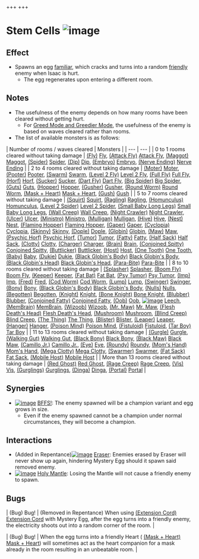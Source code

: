 +++
+++

 # Stem Cells ![image](/image/Stem_Cells.png) 


Effect
--------


* Spawns an egg [familiar](/wiki/Familiar "Familiar"), which cracks and turns into a random [friendly](/wiki/Friendly "Friendly") enemy when Isaac is hurt.
	+ The egg regenerates upon entering a different room.


Notes
-------


* The usefulness of the enemy depends on how many rooms have been cleared without getting hurt.
	+ For [Greed Mode and Greedier Mode](/wiki/Greed_Mode "Greed Mode"), the usefulness of the enemy is based on waves cleared rather than rooms.
* The list of available monsters is as follows:





| Number of rooms / waves cleared
 | Monsters
 |
| --- | --- |
| 0 to 1 rooms cleared without taking damage
 | [(Fly)](/wiki/Fly "Fly") [Fly](/wiki/Fly "Fly"), [(Attack Fly)](/wiki/Fly#Attack_Fly "Attack Fly") [Attack Fly](/wiki/Fly#Attack_Fly "Fly"), [(Maggot)](/wiki/Maggot "Maggot") [Maggot](/wiki/Maggot "Maggot"), [(Spider)](/wiki/Spider "Spider") [Spider](/wiki/Spider "Spider"), [(Dip)](/wiki/Dip "Dip") [Dip](/wiki/Dip "Dip"), [(Embryo)](/wiki/Embryo "Embryo") [Embryo](/wiki/Embryo "Embryo"), [(Nerve Ending)](/wiki/Nerve_Ending "Nerve Ending") [Nerve Ending](/wiki/Nerve_Ending "Nerve Ending") |
| 2 to 4 rooms cleared without taking damage
 | [(Moter)](/wiki/Fly#Moter "Moter") [Moter](/wiki/Fly#Moter "Fly"), [(Pooter)](/wiki/Pooter "Pooter") [Pooter](/wiki/Pooter "Pooter"), [(Swarm)](/wiki/Fly#Swarm "Swarm") [Swarm](/wiki/Fly#Swarm "Fly"), [(Level 2 Fly)](/wiki/Level_2_Fly "Level 2 Fly") [Level 2 Fly](/wiki/Level_2_Fly "Level 2 Fly"), [(Full Fly)](/wiki/Level_2_Fly#Full_Fly "Full Fly") [Full Fly](/wiki/Level_2_Fly#Full_Fly "Level 2 Fly"), [(Horf)](/wiki/Horf "Horf") [Horf](/wiki/Horf "Horf"), [(Sucker)](/wiki/Sucker "Sucker") [Sucker](/wiki/Sucker "Sucker"), [(Dart Fly)](/wiki/Fly#Dart_Fly "Dart Fly") [Dart Fly](/wiki/Fly#Dart_Fly "Fly"), [(Big Spider)](/wiki/Spider#Big_Spider "Big Spider") [Big Spider](/wiki/Spider#Big_Spider "Spider"), [(Guts)](/wiki/Guts "Guts") [Guts](/wiki/Guts "Guts"), [(Hopper)](/wiki/Hopper "Hopper") [Hopper](/wiki/Hopper "Hopper"), [(Gusher)](/wiki/Pacer#Gusher "Gusher") [Gusher](/wiki/Pacer#Gusher "Pacer"), [(Round Worm)](/wiki/Round_Worm "Round Worm") [Round Worm](/wiki/Round_Worm "Round Worm"), [(Mask + Heart)](/wiki/Mask_%2B_Heart "Mask + Heart") [Mask + Heart](/wiki/Mask_%2B_Heart "Mask + Heart"), [(Gush)](/wiki/Boil#Gush "Gush") [Gush](/wiki/Boil#Gush "Boil") |
| 5 to 7 rooms cleared without taking damage
 | [(Squirt)](/wiki/Squirt "Squirt") [Squirt](/wiki/Squirt "Squirt"), [(Ragling)](/wiki/Trite#Ragling "Ragling") [Ragling](/wiki/Trite#Ragling "Trite"), [(Homunculus)](/wiki/Homunculus "Homunculus") [Homunculus](/wiki/Homunculus "Homunculus"), [(Level 2 Spider)](/wiki/Level_2_Spider "Level 2 Spider") [Level 2 Spider](/wiki/Level_2_Spider "Level 2 Spider"), [(Small Baby Long Legs)](/wiki/Baby_Long_Legs#Small_Baby_Long_Legs "Small Baby Long Legs") [Small Baby Long Legs](/wiki/Baby_Long_Legs#Small_Baby_Long_Legs "Baby Long Legs"), [(Wall Creep)](/wiki/Wall_Creep "Wall Creep") [Wall Creep](/wiki/Wall_Creep "Wall Creep"), [(Night Crawler)](/wiki/Round_Worm#Night_Crawler "Night Crawler") [Night Crawler](/wiki/Round_Worm#Night_Crawler "Round Worm"), [(Ulcer)](/wiki/Round_Worm#Ulcer "Ulcer") [Ulcer](/wiki/Round_Worm#Ulcer "Round Worm"), [(Ministro)](/wiki/Ministro "Ministro") [Ministro](/wiki/Ministro "Ministro"), [(Mulligan)](/wiki/Mulligan "Mulligan") [Mulligan](/wiki/Mulligan "Mulligan"), [(Hive)](/wiki/Mulligan#Hive "Hive") [Hive](/wiki/Mulligan#Hive "Mulligan"), [(Nest)](/wiki/Mulligan#Nest "Nest") [Nest](/wiki/Mulligan#Nest "Mulligan"), [(Flaming Hopper)](/wiki/Hopper#Flaming_Hopper "Flaming Hopper") [Flaming Hopper](/wiki/Hopper#Flaming_Hopper "Hopper"), [(Gaper)](/wiki/Gaper "Gaper") [Gaper](/wiki/Gaper "Gaper"), [(Cyclopia)](/wiki/Gaper#Cyclopia "Cyclopia") [Cyclopia](/wiki/Gaper#Cyclopia "Gaper"), [(Skinny)](/wiki/Skinny "Skinny") [Skinny](/wiki/Skinny "Skinny"), [(Dople)](/wiki/Dople "Dople") [Dople](/wiki/Dople "Dople"), [(Globin)](/wiki/Globin "Globin") [Globin](/wiki/Globin "Globin"), [(Maw)](/wiki/Maw "Maw") [Maw](/wiki/Maw "Maw"), [(Psychic Horf)](/wiki/Horf#Psychic_Horf "Psychic Horf") [Psychic Horf](/wiki/Horf#Psychic_Horf "Horf"), [(Tumor)](/wiki/Tumor "Tumor") [Tumor](/wiki/Tumor "Tumor"), [(Fatty)](/wiki/Fatty "Fatty") [Fatty](/wiki/Fatty "Fatty"), [(Half Sack)](/wiki/Fatty#Half_Sack "Half Sack") [Half Sack](/wiki/Fatty#Half_Sack "Fatty"), [(Clotty)](/wiki/Clotty "Clotty") [Clotty](/wiki/Clotty "Clotty"), [(Charger)](/wiki/Maggot#Charger "Charger") [Charger](/wiki/Maggot#Charger "Maggot"), [(Brain)](/wiki/Brain "Brain") [Brain](/wiki/Brain "Brain"), [(Conjoined Spitty)](/wiki/Spitty#Conjoined_Spitty "Conjoined Spitty") [Conjoined Spitty](/wiki/Spitty#Conjoined_Spitty "Spitty"), [(Buttlicker)](/wiki/Buttlicker "Buttlicker") [Buttlicker](/wiki/Buttlicker "Buttlicker"), [(Host)](/wiki/Host "Host") [Host](/wiki/Host "Host"), [(One Tooth)](/wiki/One_Tooth "One Tooth") [One Tooth](/wiki/One_Tooth "One Tooth"), [(Baby)](/wiki/Baby "Baby") [Baby](/wiki/Baby "Baby"), [(Dukie)](/wiki/Dukie "Dukie") [Dukie](/wiki/Dukie "Dukie"), [(Black Globin's Body)](/wiki/Pacer#Black_Globin.27s_Body "Black Globin's Body") [Black Globin's Body](/wiki/Pacer#Black_Globin.27s_Body "Pacer"), [(Black Globin's Head)](/wiki/Brain#Black_Globin.27s_Head "Black Globin's Head") [Black Globin's Head](/wiki/Brain#Black_Globin.27s_Head "Brain"), [(Para-Bite)](/wiki/Para-Bite "Para-Bite") [Para-Bite](/wiki/Para-Bite "Para-Bite") |
| 8 to 10 rooms cleared without taking damage
 | [(Splasher)](/wiki/Pacer#Splasher "Splasher") [Splasher](/wiki/Pacer#Splasher "Pacer"), [(Boom Fly)](/wiki/Boom_Fly "Boom Fly") [Boom Fly](/wiki/Boom_Fly "Boom Fly"), [(Keeper)](/wiki/Keeper_(Enemy)#Keeper "Keeper") [Keeper](/wiki/Keeper_(Enemy)#Keeper "Keeper (Enemy)"), [(Fat Bat)](/wiki/One_Tooth#Fat_Bat "Fat Bat") [Fat Bat](/wiki/One_Tooth#Fat_Bat "One Tooth"), [(Psy Tumor)](/wiki/Tumor#Psy_Tumor "Psy Tumor") [Psy Tumor](/wiki/Tumor#Psy_Tumor "Tumor"), [(Imp)](/wiki/Baby#Imp "Imp") [Imp](/wiki/Baby#Imp "Baby"), [(Fred)](/wiki/Fred "Fred") [Fred](/wiki/Fred "Fred"), [(Cod Worm)](/wiki/Cod_Worm "Cod Worm") [Cod Worm](/wiki/Cod_Worm "Cod Worm"), [(Lump)](/wiki/Lump "Lump") [Lump](/wiki/Lump "Lump"), [(Swinger)](/wiki/Mr._Maw#Swinger "Swinger") [Swinger](/wiki/Mr._Maw#Swinger "Mr. Maw"), [(Bony)](/wiki/Bony "Bony") [Bony](/wiki/Bony "Bony"), [(Black Globin's Body)](/wiki/Pacer#Black_Globin.27s_Body "Black Globin's Body") [Black Globin's Body](/wiki/Pacer#Black_Globin.27s_Body "Pacer"), [(Nulls)](/wiki/Gaper#Nulls "Nulls") [Nulls](/wiki/Gaper#Nulls "Gaper"), [(Begotten)](/wiki/Homunculus#Begotten "Begotten") [Begotten](/wiki/Homunculus#Begotten "Homunculus"), [(Knight)](/wiki/Knight "Knight") [Knight](/wiki/Knight "Knight"), [(Bone Knight)](/wiki/Knight#Bone_Knight "Bone Knight") [Bone Knight](/wiki/Knight#Bone_Knight "Knight"), [(Blubber)](/wiki/Fatty#Blubber "Blubber") [Blubber](/wiki/Fatty#Blubber "Fatty"), [(Conjoined Fatty)](/wiki/Fatty#Conjoined_Fatty "Conjoined Fatty") [Conjoined Fatty](/wiki/Fatty#Conjoined_Fatty "Fatty"), [(Oob)](/wiki/Oob "Oob") [Oob](/wiki/Oob "Oob"), [![image](/image/Leech.png)](/wiki/Leech_(Enemy)#Leech "Leech") [Leech](/wiki/Leech_(Enemy)#Leech "Leech (Enemy)"), [(MemBrain)](/wiki/MemBrain "MemBrain") [MemBrain](/wiki/MemBrain "MemBrain"), [(Wizoob)](/wiki/Wizoob "Wizoob") [Wizoob](/wiki/Wizoob "Wizoob"), [(Mr. Maw)](/wiki/Mr._Maw "Mr. Maw") [Mr. Maw](/wiki/Mr._Maw "Mr. Maw"), [(Flesh Death's Head)](/wiki/Death%27s_Head#Flesh_Death.27s_Head "Flesh Death's Head") [Flesh Death's Head](/wiki/Death%27s_Head#Flesh_Death.27s_Head "Death's Head"), [(Mushroom)](/wiki/Host#Mushroom "Mushroom") [Mushroom](/wiki/Host#Mushroom "Host"), [(Blind Creep)](/wiki/Wall_Creep#Blind_Creep "Blind Creep") [Blind Creep](/wiki/Wall_Creep#Blind_Creep "Wall Creep"), [(The Thing)](/wiki/Wall_Creep#The_Thing "The Thing") [The Thing](/wiki/Wall_Creep#The_Thing "Wall Creep"), [(Blister)](/wiki/Trite#Blister "Blister") [Blister](/wiki/Trite#Blister "Trite"), [(Leaper)](/wiki/Hopper#Leaper "Leaper") [Leaper](/wiki/Hopper#Leaper "Hopper"), [(Hanger)](/wiki/Hanger "Hanger") [Hanger](/wiki/Hanger "Hanger"), [(Poison Mind)](/wiki/Brain#Poison_Mind "Poison Mind") [Poison Mind](/wiki/Brain#Poison_Mind "Brain"), [(Fistuloid)](/wiki/Fistuloid "Fistuloid") [Fistuloid](/wiki/Fistuloid "Fistuloid"), [(Tar Boy)](/wiki/Lump#Tar_Boy "Tar Boy") [Tar Boy](/wiki/Lump#Tar_Boy "Lump") |
| 11 to 13 rooms cleared without taking damage
 | [(Gurgle)](/wiki/Gaper#Gurgle "Gurgle") [Gurgle](/wiki/Gaper#Gurgle "Gaper"), [(Walking Gut)](/wiki/Boil#Walking_Gut "Walking Gut") [Walking Gut](/wiki/Boil#Walking_Gut "Boil"), [(Black Bony)](/wiki/Bony#Black_Bony "Black Bony") [Black Bony](/wiki/Bony#Black_Bony "Bony"), [(Black Maw)](/wiki/Oob#Black_Maw "Black Maw") [Black Maw](/wiki/Oob#Black_Maw "Oob"), [(Camillo Jr.)](/wiki/Tumor#Camillo_Jr. "Camillo Jr.") [Camillo Jr.](/wiki/Tumor#Camillo_Jr. "Tumor"), [(Eye)](/wiki/Eye "Eye") [Eye](/wiki/Eye "Eye"), [(Roundy)](/wiki/Round_Worm#Roundy "Roundy") [Roundy](/wiki/Round_Worm#Roundy "Round Worm"), [(Mom's Hand)](/wiki/Mom%27s_Hand "Mom's Hand") [Mom's Hand](/wiki/Mom%27s_Hand "Mom's Hand"), [(Mega Clotty)](/wiki/MemBrain#Mega_Clotty "Mega Clotty") [Mega Clotty](/wiki/MemBrain#Mega_Clotty "MemBrain"), [(Swarmer)](/wiki/Swarmer "Swarmer") [Swarmer](/wiki/Swarmer "Swarmer"), [(Fat Sack)](/wiki/Fatty#Fat_Sack "Fat Sack") [Fat Sack](/wiki/Fatty#Fat_Sack "Fatty"), [(Mobile Host)](/wiki/Host#Mobile_Host "Mobile Host") [Mobile Host](/wiki/Host#Mobile_Host "Host") |
| More than 13 rooms cleared without taking damage
 | [(Red Ghost)](/wiki/Wizoob#Red_Ghost "Red Ghost") [Red Ghost](/wiki/Wizoob#Red_Ghost "Wizoob"), [(Rage Creep)](/wiki/Wall_Creep#Rage_Creep "Rage Creep") [Rage Creep](/wiki/Wall_Creep#Rage_Creep "Wall Creep"), [(Vis)](/wiki/Vis "Vis") [Vis](/wiki/Vis "Vis"), [(Gurglings)](/wiki/Gurglings "Gurglings") [Gurglings](/wiki/Gurglings "Gurglings"), [(Dinga)](/wiki/MemBrain#Dinga "Dinga") [Dinga](/wiki/MemBrain#Dinga "MemBrain"), [(Portal)](/wiki/Portal "Portal") [Portal](/wiki/Portal "Portal") |


Synergies
-----------


* [![image](/image/BFFS!.png)](/wiki/BFFS! "BFFS!") [BFFS!](/wiki/BFFS! "BFFS!"): The enemy spawned will be a champion variant and egg grows in size.
	+ Even if the enemy spawned cannot be a champion under normal circumstances, they will become a champion.


Interactions
--------------


* (Added in Repentance)[![image](/image/Eraser.png)](/wiki/Eraser "Eraser") [Eraser](/wiki/Eraser "Eraser"): Enemies erased by Eraser will never show up again, hindering Mystery Egg should it spawn said removed enemy.
* [![image](/image/Holy_Mantle.png)](/wiki/Holy_Mantle "Holy Mantle") [Holy Mantle](/wiki/Holy_Mantle "Holy Mantle"): Losing the Mantle will not cause a friendly enemy to spawn.


Bugs
------




| (Bug) Bug!
 | (Removed in Repentance) When using [(Extension Cord)](/wiki/Extension_Cord "Extension Cord") [Extension Cord](/wiki/Extension_Cord "Extension Cord") with Mystery Egg, after the egg turns into a friendly enemy, the electricity shoots out into a random corner of the room. |




| (Bug) Bug!
 | When the egg turns into a friendly Heart ( [(Mask + Heart)](/wiki/Mask_%2B_Heart "Mask + Heart") [Mask + Heart](/wiki/Mask_%2B_Heart "Mask + Heart")) will sometimes act as the heart companion for a mask already in the room resulting in an unbeatable room.
 |


